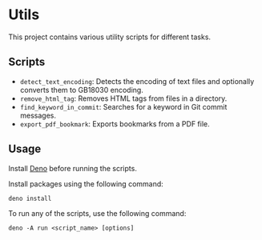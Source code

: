 # Utils

This project contains various utility scripts for different tasks.

## Scripts

- `detect_text_encoding`: Detects the encoding of text files and optionally
  converts them to GB18030 encoding.
- `remove_html_tag`: Removes HTML tags from files in a directory.
- `find_keyword_in_commit`: Searches for a keyword in Git commit messages.
- `export_pdf_bookmark`: Exports bookmarks from a PDF file.

## Usage

Install [Deno](https://docs.deno.com/runtime/) before running the scripts.

Install packages using the following command:

```shell
deno install
```

To run any of the scripts, use the following command:

```shell
deno -A run <script_name> [options]
```
